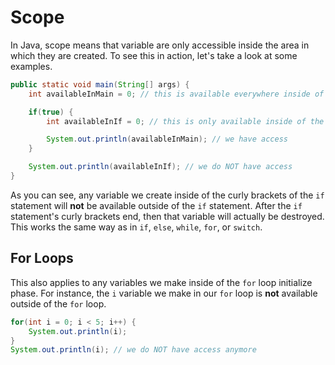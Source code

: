 # Scope

In Java, scope means that variable are only accessible inside the area in which they are created. To see this in action, let's take a look at some examples.

```java
public static void main(String[] args) {
    int availableInMain = 0; // this is available everywhere inside of main

    if(true) {
        int availableInIf = 0; // this is only available inside of the if statement

        System.out.println(availableInMain); // we have access
    }

    System.out.println(availableInIf); // we do NOT have access
}
```

As you can see, any variable we create inside of the curly brackets of the `if` statement will **not** be available outside of the `if` statement. After the `if` statement's curly brackets end, then that variable will actually be destroyed. This works the same way as in `if`, `else`, `while`, `for`, or `switch`.

## For Loops

This also applies to any variables we make inside of the `for` loop initialize phase. For instance, the `i` variable we make in our `for` loop is **not** available outside of the `for` loop.

```java
for(int i = 0; i < 5; i++) {
    System.out.println(i);
}
System.out.println(i); // we do NOT have access anymore
```
